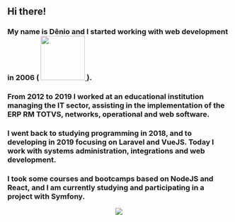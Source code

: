 ## Hi there!

### My name is Dênio and I started working with web development in 2006 (<spam> <a href="https://skillicons.dev"> <img src="https://skillicons.dev/icons?i=html,css,js,php" width="100px"/> </a></spam>).

### From 2012 to 2019 I worked at an educational institution managing the IT sector, assisting in the implementation of the ERP RM TOTVS, networks, operational and web software.

### I went back to studying programming in 2018, and to developing in 2019 focusing on Laravel and VueJS. Today I work with systems administration, integrations and web development.

### I took some courses and bootcamps based on NodeJS and React, and I am currently studying and participating in a project with Symfony.

<p align="center">
  <a href="https://skillicons.dev">
    <img src="https://skillicons.dev/icons?i=css,js,vue,react,php,laravel,symfony,nodejs" />
  </a>
</p>

<!--
**jackdenio/jackdenio** is a ✨ _special_ ✨ repository because its `README.md` (this file) appears on your GitHub profile.

Here are some ideas to get you started:

- 🔭 I’m currently working on ...
- 🌱 I’m currently learning ...
- 👯 I’m looking to collaborate on ...
- 🤔 I’m looking for help with ...
- 💬 Ask me about ...
- 📫 How to reach me: ...
- 😄 Pronouns: ...
- ⚡ Fun fact: ...
-->
